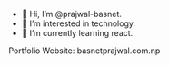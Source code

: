 - 👋 Hi, I’m @prajwal-basnet.
- 👀 I’m interested in technology.  
- 🌱 I’m currently learning react.
&nbsp;

Portfolio Website: basnetprajwal.com.np

<!---
prajwal-basnet1/prajwal-basnet1 is a ✨ special ✨ repository because its `README.md` (this file) appears on your GitHub profile.
You can click the Preview link to take a look at your changes.
--->
